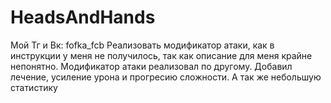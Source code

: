 # HeadsAndHands
Мой Тг и Вк: fofka_fcb
Реализовать модификатор атаки, как в инструкции у меня не получилось, так как описание для меня крайне непонятно.
Модификатор атаки реализовал по другому. Добавил лечение, усиление урона и прогресию сложности. А так же небольшую статистику
